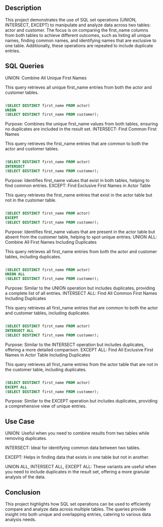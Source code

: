 ## Description
This project demonstrates the use of SQL set operations (UNION, INTERSECT, EXCEPT) to manipulate and analyze data across two tables: actor and customer. The focus is on comparing the first_name columns from both tables to achieve different outcomes, such as listing all unique names, finding common names, and identifying names that are exclusive to one table. Additionally, these operations are repeated to include duplicate entries.

## SQL Queries
UNION: Combine All Unique First Names

This query retrieves all unique first_name entries from both the actor and customer tables.

```sql

(SELECT DISTINCT first_name FROM actor)
UNION
(SELECT DISTINCT first_name FROM customer);
```
Purpose: Combines the unique first_name values from both tables, ensuring no duplicates are included in the result set.
INTERSECT: Find Common First Names

This query retrieves the first_name entries that are common to both the actor and customer tables.

```sql

(SELECT DISTINCT first_name FROM actor)
INTERSECT
(SELECT DISTINCT first_name FROM customer);
```
Purpose: Identifies first_name values that exist in both tables, helping to find common entries.
EXCEPT: Find Exclusive First Names in Actor Table

This query retrieves the first_name entries that exist in the actor table but not in the customer table.

```sql

(SELECT DISTINCT first_name FROM actor)
EXCEPT
(SELECT DISTINCT first_name FROM customer);
```
Purpose: Identifies first_name values that are present in the actor table but absent from the customer table, helping to spot unique entries.
UNION ALL: Combine All First Names Including Duplicates

This query retrieves all first_name entries from both the actor and customer tables, including duplicates.

```sql

(SELECT DISTINCT first_name FROM actor)
UNION ALL
(SELECT DISTINCT first_name FROM customer);
```
Purpose: Similar to the UNION operation but includes duplicates, providing a complete list of all entries.
INTERSECT ALL: Find All Common First Names Including Duplicates

This query retrieves all first_name entries that are common to both the actor and customer tables, including duplicates.

```sql

(SELECT DISTINCT first_name FROM actor)
INTERSECT ALL
(SELECT DISTINCT first_name FROM customer);
```
Purpose: Similar to the INTERSECT operation but includes duplicates, offering a more detailed comparison.
EXCEPT ALL: Find All Exclusive First Names in Actor Table Including Duplicates

This query retrieves all first_name entries from the actor table that are not in the customer table, including duplicates.

```sql

(SELECT DISTINCT first_name FROM actor)
EXCEPT ALL
(SELECT DISTINCT first_name FROM customer);
```
Purpose: Similar to the EXCEPT operation but includes duplicates, providing a comprehensive view of unique entries.
## Use Case
UNION: Useful when you need to combine results from two tables while removing duplicates.

INTERSECT: Ideal for identifying common data between two tables.

EXCEPT: Helps in finding data that exists in one table but not in another.

UNION ALL, INTERSECT ALL, EXCEPT ALL: These variants are useful when you need to include duplicates in the result set, offering a more granular analysis of the data.

## Conclusion
This project highlights how SQL set operations can be used to efficiently compare and analyze data across multiple tables. The queries provide insight into both unique and overlapping entries, catering to various data analysis needs.

